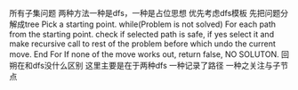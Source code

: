 所有子集问题
两种方法一种是dfs，一种是占位思想
优先考虑dfs模板
先把问题分解成tree
Pick a starting point.
while(Problem is not solved)
    For each path from the starting point.
        check if selected path is safe, if yes select it
        and make recursive call to rest of the problem
        before which undo the current move.
    End For
If none of the move works out, return false, NO SOLUTON.
回朔在和dfs没什么区别
这里主要是在于两种dfs
一种记录了路径
一种之关注与子节点